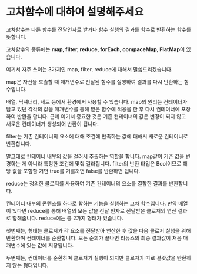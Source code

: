 고차함수에 대하여 설명해주세요
============

고차함수는 다른 함수를 전달인자로 받거나 함수 실행의 결과를 함수로 반환하는 함수를 뜻합니다. 

고차함수의 종류에는 **map, filter, reduce, forEach, compaceMap, FlatMap**이 있습니다. 

여기서 자주 쓰이는 3가지인 map, filter, reduce에 대해서 말씀드리겠습니다. 

map은 자신을 호출할 때 매개변수로 전달된 함수를 실행하여 결과를 다시 반환하는 함수입니다.

배열, 딕셔너리, 세트 등에서 환경에서 사용할 수 있습니다. map의 원리는 컨테이너가 담고 있던 각각의 값을 매개변수를 통해 받은 함수에 적용을 한 후 다시 컨테이너에 포장하여 반환을 합니다. 근데 여기서 중요한 것은 기존 컨테이너의 값은 변경이 되지 않고 새로운 컨테이너가 생성되어 반환이 됩니다.

filter는 기존 컨테이너의 요소에 대해 조건에 만족하는 값에 대해서 새로운 컨테이너로 반환합니다.

말그대로 컨테이너 내부의 값을 걸러서 추출하는 역할을 합니다. map같이 기존 값을 변경하는 게 아니라 특정한 조건에 맞춰 걸러집니다. filter의 반환 타입은 Bool이므로 해당 값을 포함할 거면 true를 거를꺼면 false를 반환하면 됩니다.

reduce는 정의한 클로저를 사용하여 기존 컨테이너의 요소를 결합한 결과를 반환합니다. 

컨테이너 내부의 콘텐츠를 하나로 합하는 기능을 실행하는 고차 함수입니다. 만약 배열이 있다면 reduce를 통해 배열의 모든 값을 전달 인자로 전달받은 클로저의 연산 결과로 합해줍니다. reduce에는 총 2가지 형태가 있습니다.

첫번째는, 형태는 클로저가 각 요소를 전달받아 연산한 후 값을 다음 클로저 실행을 위해 반환하며 컨테이너를 순환합니다. 모든 순회가 끝나면 리듀스의 최종 결과값이 처음 매개변수에 있는 값에 저장됩니다.

두번째는, 컨테이너를 순환하며 클로저가 실행이 되지만 클로저가 따로 결괏값을 반환하지 않는 형태입니다.











